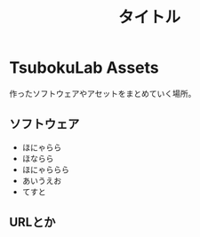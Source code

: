 ﻿---
title: タイトル
---

# TsubokuLab Assets

作ったソフトウェアやアセットをまとめていく場所。


## ソフトウェア

* ほにゃらら
* ほならら
* ほにゃららら
* あいうえお
* てすと

## URLとか

